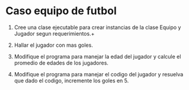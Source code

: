 # Caso equipo de futbol

1. Cree una clase ejecutable para crear instancias de la clase Equipo y Jugador segun requerimientos.+

2. Hallar el jugador con mas goles.

3. Modifique el programa para manejar la edad del jugador y calcule el promedio de edades de los jugadores.

4. Modifique el programa para manejar el codigo del jugador y resuelva que dado el codigo, incremente los goles en 5.